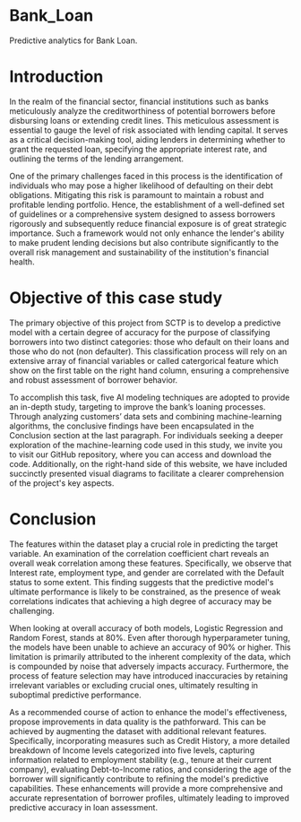 

# Bank_Loan
Predictive analytics for Bank Loan.

# Introduction
In the realm of the financial sector, financial institutions such as banks meticulously analyze the creditworthiness of potential borrowers before disbursing loans or extending credit lines. This meticulous assessment is essential to gauge the level of risk associated with lending capital. It serves as a critical decision-making tool, aiding lenders in determining whether to grant the requested loan, specifying the appropriate interest rate, and outlining the terms of the lending arrangement.

One of the primary challenges faced in this process is the identification of individuals who may pose a higher likelihood of defaulting on their debt obligations. Mitigating this risk is paramount to maintain a robust and profitable lending portfolio. Hence, the establishment of a well-defined set of guidelines or a comprehensive system designed to assess borrowers rigorously and subsequently reduce financial exposure is of great strategic importance. Such a framework would not only enhance the lender's ability to make prudent lending decisions but also contribute significantly to the overall risk management and sustainability of the institution's financial health.

# Objective of this case study
The primary objective of this project from SCTP is to develop a predictive model with a certain degree of accuracy for the purpose of classifying borrowers into two distinct categories: those who default on their loans and those who do not (non defaulter). This classification process will rely on an extensive array of financial variables or called catergorical feature which show on the first table on the right hand column, ensuring a comprehensive and robust assessment of borrower behavior.

To accomplish this task, five AI modeling techniques are adopted to provide an in-depth study, targeting to improve the bank’s loaning processes. Through analyzing customers’ data sets and combining machine-learning algorithms, the conclusive findings have been encapsulated in the Conclusion section at the last paragraph. For individuals seeking a deeper exploration of the machine-learning code used in this study, we invite you to visit our GitHub repository, where you can access and download the code. Additionally, on the right-hand side of this website, we have included succinctly presented visual diagrams to facilitate a clearer comprehension of the project's key aspects.

# Conclusion
The features within the dataset play a crucial role in predicting the target variable. An examination of the correlation coefficient chart reveals an overall weak correlation among these features. Specifically, we observe that Interest rate, employment type, and gender are correlated with the Default status to some extent. This finding suggests that the predictive model's ultimate performance is likely to be constrained, as the presence of weak correlations indicates that achieving a high degree of accuracy may be challenging.

When looking at overall accuracy of both models, Logistic Regression and Random Forest, stands at 80%. Even after thorough hyperparameter tuning, the models have been unable to achieve an accuracy of 90% or higher. This limitation is primarily attributed to the inherent complexity of the data, which is compounded by noise that adversely impacts accuracy. Furthermore, the process of feature selection may have introduced inaccuracies by retaining irrelevant variables or excluding crucial ones, ultimately resulting in suboptimal predictive performance.

As a recommended course of action to enhance the model's effectiveness, propose improvements in data quality is the pathforward. This can be achieved by augmenting the dataset with additional relevant features. Specifically, incorporating measures such as Credit History, a more detailed breakdown of Income levels categorized into five levels, capturing information related to employment stability (e.g., tenure at their current company), evaluating Debt-to-Income ratios, and considering the age of the borrower will significantly contribute to refining the model's predictive capabilities. These enhancements will provide a more comprehensive and accurate representation of borrower profiles, ultimately leading to improved predictive accuracy in loan assessment.

